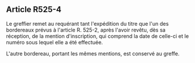 Article R525-4
----
Le greffier remet au requérant tant l'expédition du titre que l'un des
bordereaux prévus à l'article R. 525-2, après l'avoir revêtu, dès sa réception,
de la mention d'inscription, qui comprend la date de celle-ci et le numéro sous
lequel elle a été effectuée.

L'autre bordereau, portant les mêmes mentions, est conservé au greffe.
